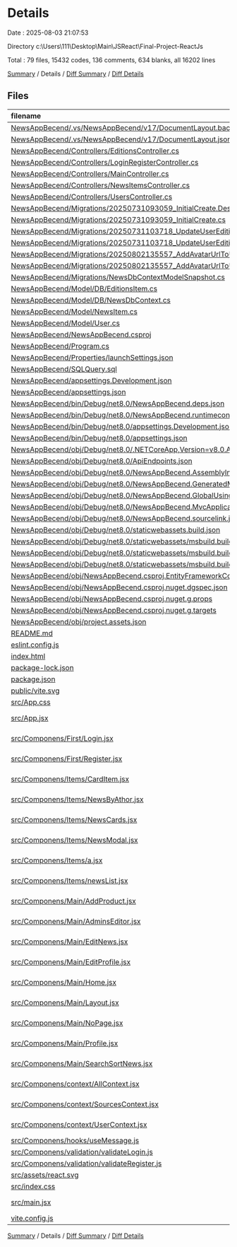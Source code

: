 # Details

Date : 2025-08-03 21:07:53

Directory c:\\Users\\111\\Desktop\\Main\\JSReact\\Final-Project-ReactJs

Total : 79 files,  15432 codes, 136 comments, 634 blanks, all 16202 lines

[Summary](results.md) / Details / [Diff Summary](diff.md) / [Diff Details](diff-details.md)

## Files
| filename | language | code | comment | blank | total |
| :--- | :--- | ---: | ---: | ---: | ---: |
| [NewsAppBecend/.vs/NewsAppBecend/v17/DocumentLayout.backup.json](/NewsAppBecend/.vs/NewsAppBecend/v17/DocumentLayout.backup.json) | JSON | 205 | 0 | 0 | 205 |
| [NewsAppBecend/.vs/NewsAppBecend/v17/DocumentLayout.json](/NewsAppBecend/.vs/NewsAppBecend/v17/DocumentLayout.json) | JSON | 205 | 0 | 0 | 205 |
| [NewsAppBecend/Controllers/EditionsController.cs](/NewsAppBecend/Controllers/EditionsController.cs) | C# | 165 | 0 | 37 | 202 |
| [NewsAppBecend/Controllers/LoginRegisterController.cs](/NewsAppBecend/Controllers/LoginRegisterController.cs) | C# | 96 | 0 | 15 | 111 |
| [NewsAppBecend/Controllers/MainController.cs](/NewsAppBecend/Controllers/MainController.cs) | C# | 53 | 7 | 9 | 69 |
| [NewsAppBecend/Controllers/NewsItemsController.cs](/NewsAppBecend/Controllers/NewsItemsController.cs) | C# | 161 | 4 | 24 | 189 |
| [NewsAppBecend/Controllers/UsersController.cs](/NewsAppBecend/Controllers/UsersController.cs) | C# | 97 | 3 | 14 | 114 |
| [NewsAppBecend/Migrations/20250731093059\_InitialCreate.Designer.cs](/NewsAppBecend/Migrations/20250731093059_InitialCreate.Designer.cs) | C# | 106 | 2 | 32 | 140 |
| [NewsAppBecend/Migrations/20250731093059\_InitialCreate.cs](/NewsAppBecend/Migrations/20250731093059_InitialCreate.cs) | C# | 76 | 3 | 9 | 88 |
| [NewsAppBecend/Migrations/20250731103718\_UpdateUserEditionsRelation.Designer.cs](/NewsAppBecend/Migrations/20250731103718_UpdateUserEditionsRelation.Designer.cs) | C# | 116 | 2 | 35 | 153 |
| [NewsAppBecend/Migrations/20250731103718\_UpdateUserEditionsRelation.cs](/NewsAppBecend/Migrations/20250731103718_UpdateUserEditionsRelation.cs) | C# | 68 | 3 | 11 | 82 |
| [NewsAppBecend/Migrations/20250802135557\_AddAvatarUrlToUser.Designer.cs](/NewsAppBecend/Migrations/20250802135557_AddAvatarUrlToUser.Designer.cs) | C# | 119 | 2 | 36 | 157 |
| [NewsAppBecend/Migrations/20250802135557\_AddAvatarUrlToUser.cs](/NewsAppBecend/Migrations/20250802135557_AddAvatarUrlToUser.cs) | C# | 23 | 3 | 4 | 30 |
| [NewsAppBecend/Migrations/NewsDbContextModelSnapshot.cs](/NewsAppBecend/Migrations/NewsDbContextModelSnapshot.cs) | C# | 117 | 1 | 36 | 154 |
| [NewsAppBecend/Model/DB/EditionsItem.cs](/NewsAppBecend/Model/DB/EditionsItem.cs) | C# | 10 | 0 | 2 | 12 |
| [NewsAppBecend/Model/DB/NewsDbContext.cs](/NewsAppBecend/Model/DB/NewsDbContext.cs) | C# | 19 | 0 | 8 | 27 |
| [NewsAppBecend/Model/NewsItem.cs](/NewsAppBecend/Model/NewsItem.cs) | C# | 15 | 0 | 2 | 17 |
| [NewsAppBecend/Model/User.cs](/NewsAppBecend/Model/User.cs) | C# | 16 | 0 | 2 | 18 |
| [NewsAppBecend/NewsAppBecend.csproj](/NewsAppBecend/NewsAppBecend.csproj) | XML | 23 | 0 | 5 | 28 |
| [NewsAppBecend/Program.cs](/NewsAppBecend/Program.cs) | C# | 29 | 4 | 10 | 43 |
| [NewsAppBecend/Properties/launchSettings.json](/NewsAppBecend/Properties/launchSettings.json) | JSON | 41 | 0 | 1 | 42 |
| [NewsAppBecend/SQLQuery.sql](/NewsAppBecend/SQLQuery.sql) | MS SQL | 6 | 0 | 2 | 8 |
| [NewsAppBecend/appsettings.Development.json](/NewsAppBecend/appsettings.Development.json) | JSON | 8 | 0 | 1 | 9 |
| [NewsAppBecend/appsettings.json](/NewsAppBecend/appsettings.json) | JSON | 12 | 0 | 1 | 13 |
| [NewsAppBecend/bin/Debug/net8.0/NewsAppBecend.deps.json](/NewsAppBecend/bin/Debug/net8.0/NewsAppBecend.deps.json) | JSON | 1,694 | 0 | 0 | 1,694 |
| [NewsAppBecend/bin/Debug/net8.0/NewsAppBecend.runtimeconfig.json](/NewsAppBecend/bin/Debug/net8.0/NewsAppBecend.runtimeconfig.json) | JSON | 20 | 0 | 0 | 20 |
| [NewsAppBecend/bin/Debug/net8.0/appsettings.Development.json](/NewsAppBecend/bin/Debug/net8.0/appsettings.Development.json) | JSON | 8 | 0 | 1 | 9 |
| [NewsAppBecend/bin/Debug/net8.0/appsettings.json](/NewsAppBecend/bin/Debug/net8.0/appsettings.json) | JSON | 12 | 0 | 1 | 13 |
| [NewsAppBecend/obj/Debug/net8.0/.NETCoreApp,Version=v8.0.AssemblyAttributes.cs](/NewsAppBecend/obj/Debug/net8.0/.NETCoreApp,Version=v8.0.AssemblyAttributes.cs) | C# | 3 | 1 | 1 | 5 |
| [NewsAppBecend/obj/Debug/net8.0/ApiEndpoints.json](/NewsAppBecend/obj/Debug/net8.0/ApiEndpoints.json) | JSON | 410 | 0 | 0 | 410 |
| [NewsAppBecend/obj/Debug/net8.0/NewsAppBecend.AssemblyInfo.cs](/NewsAppBecend/obj/Debug/net8.0/NewsAppBecend.AssemblyInfo.cs) | C# | 9 | 10 | 5 | 24 |
| [NewsAppBecend/obj/Debug/net8.0/NewsAppBecend.GeneratedMSBuildEditorConfig.editorconfig](/NewsAppBecend/obj/Debug/net8.0/NewsAppBecend.GeneratedMSBuildEditorConfig.editorconfig) | Properties | 27 | 0 | 1 | 28 |
| [NewsAppBecend/obj/Debug/net8.0/NewsAppBecend.GlobalUsings.g.cs](/NewsAppBecend/obj/Debug/net8.0/NewsAppBecend.GlobalUsings.g.cs) | C# | 16 | 1 | 1 | 18 |
| [NewsAppBecend/obj/Debug/net8.0/NewsAppBecend.MvcApplicationPartsAssemblyInfo.cs](/NewsAppBecend/obj/Debug/net8.0/NewsAppBecend.MvcApplicationPartsAssemblyInfo.cs) | C# | 3 | 10 | 5 | 18 |
| [NewsAppBecend/obj/Debug/net8.0/NewsAppBecend.sourcelink.json](/NewsAppBecend/obj/Debug/net8.0/NewsAppBecend.sourcelink.json) | JSON | 1 | 0 | 0 | 1 |
| [NewsAppBecend/obj/Debug/net8.0/staticwebassets.build.json](/NewsAppBecend/obj/Debug/net8.0/staticwebassets.build.json) | JSON | 11 | 0 | 0 | 11 |
| [NewsAppBecend/obj/Debug/net8.0/staticwebassets/msbuild.build.NewsAppBecend.props](/NewsAppBecend/obj/Debug/net8.0/staticwebassets/msbuild.build.NewsAppBecend.props) | XML | 3 | 0 | 0 | 3 |
| [NewsAppBecend/obj/Debug/net8.0/staticwebassets/msbuild.buildMultiTargeting.NewsAppBecend.props](/NewsAppBecend/obj/Debug/net8.0/staticwebassets/msbuild.buildMultiTargeting.NewsAppBecend.props) | XML | 3 | 0 | 0 | 3 |
| [NewsAppBecend/obj/Debug/net8.0/staticwebassets/msbuild.buildTransitive.NewsAppBecend.props](/NewsAppBecend/obj/Debug/net8.0/staticwebassets/msbuild.buildTransitive.NewsAppBecend.props) | XML | 3 | 0 | 0 | 3 |
| [NewsAppBecend/obj/NewsAppBecend.csproj.EntityFrameworkCore.targets](/NewsAppBecend/obj/NewsAppBecend.csproj.EntityFrameworkCore.targets) | XML | 28 | 0 | 1 | 29 |
| [NewsAppBecend/obj/NewsAppBecend.csproj.nuget.dgspec.json](/NewsAppBecend/obj/NewsAppBecend.csproj.nuget.dgspec.json) | JSON | 98 | 0 | 0 | 98 |
| [NewsAppBecend/obj/NewsAppBecend.csproj.nuget.g.props](/NewsAppBecend/obj/NewsAppBecend.csproj.nuget.g.props) | XML | 27 | 0 | 0 | 27 |
| [NewsAppBecend/obj/NewsAppBecend.csproj.nuget.g.targets](/NewsAppBecend/obj/NewsAppBecend.csproj.nuget.g.targets) | XML | 11 | 0 | 0 | 11 |
| [NewsAppBecend/obj/project.assets.json](/NewsAppBecend/obj/project.assets.json) | JSON | 5,254 | 0 | 0 | 5,254 |
| [README.md](/README.md) | Markdown | 7 | 0 | 6 | 13 |
| [eslint.config.js](/eslint.config.js) | JavaScript | 28 | 0 | 2 | 30 |
| [index.html](/index.html) | HTML | 13 | 0 | 1 | 14 |
| [package-lock.json](/package-lock.json) | JSON | 3,886 | 0 | 1 | 3,887 |
| [package.json](/package.json) | JSON | 30 | 0 | 1 | 31 |
| [public/vite.svg](/public/vite.svg) | XML | 1 | 0 | 0 | 1 |
| [src/App.css](/src/App.css) | PostCSS | 0 | 0 | 1 | 1 |
| [src/App.jsx](/src/App.jsx) | JavaScript JSX | 219 | 18 | 49 | 286 |
| [src/Componens/First/Login.jsx](/src/Componens/First/Login.jsx) | JavaScript JSX | 74 | 2 | 14 | 90 |
| [src/Componens/First/Register.jsx](/src/Componens/First/Register.jsx) | JavaScript JSX | 133 | 4 | 22 | 159 |
| [src/Componens/Items/CardItem.jsx](/src/Componens/Items/CardItem.jsx) | JavaScript JSX | 37 | 0 | 1 | 38 |
| [src/Componens/Items/NewsByAthor.jsx](/src/Componens/Items/NewsByAthor.jsx) | JavaScript JSX | 170 | 12 | 23 | 205 |
| [src/Componens/Items/NewsCards.jsx](/src/Componens/Items/NewsCards.jsx) | JavaScript JSX | 39 | 4 | 13 | 56 |
| [src/Componens/Items/NewsModal.jsx](/src/Componens/Items/NewsModal.jsx) | JavaScript JSX | 162 | 8 | 14 | 184 |
| [src/Componens/Items/a.jsx](/src/Componens/Items/a.jsx) | JavaScript JSX | 34 | 1 | 4 | 39 |
| [src/Componens/Items/newsList.jsx](/src/Componens/Items/newsList.jsx) | JavaScript JSX | 138 | 4 | 19 | 161 |
| [src/Componens/Main/AddProduct.jsx](/src/Componens/Main/AddProduct.jsx) | JavaScript JSX | 120 | 2 | 19 | 141 |
| [src/Componens/Main/AdminsEditor.jsx](/src/Componens/Main/AdminsEditor.jsx) | JavaScript JSX | 175 | 7 | 21 | 203 |
| [src/Componens/Main/EditNews.jsx](/src/Componens/Main/EditNews.jsx) | JavaScript JSX | 132 | 7 | 17 | 156 |
| [src/Componens/Main/EditProfile.jsx](/src/Componens/Main/EditProfile.jsx) | JavaScript JSX | 95 | 5 | 16 | 116 |
| [src/Componens/Main/Home.jsx](/src/Componens/Main/Home.jsx) | JavaScript JSX | 10 | 0 | 3 | 13 |
| [src/Componens/Main/Layout.jsx](/src/Componens/Main/Layout.jsx) | JavaScript JSX | 116 | 0 | 14 | 130 |
| [src/Componens/Main/NoPage.jsx](/src/Componens/Main/NoPage.jsx) | JavaScript JSX | 8 | 0 | 1 | 9 |
| [src/Componens/Main/Profile.jsx](/src/Componens/Main/Profile.jsx) | JavaScript JSX | 69 | 0 | 12 | 81 |
| [src/Componens/Main/SearchSortNews.jsx](/src/Componens/Main/SearchSortNews.jsx) | JavaScript JSX | 128 | 3 | 20 | 151 |
| [src/Componens/context/AllContext.jsx](/src/Componens/context/AllContext.jsx) | JavaScript JSX | 21 | 0 | 5 | 26 |
| [src/Componens/context/SourcesContext.jsx](/src/Componens/context/SourcesContext.jsx) | JavaScript JSX | 38 | 0 | 5 | 43 |
| [src/Componens/context/UserContext.jsx](/src/Componens/context/UserContext.jsx) | JavaScript JSX | 23 | 0 | 3 | 26 |
| [src/Componens/hooks/useMessage.js](/src/Componens/hooks/useMessage.js) | JavaScript | 33 | 0 | 6 | 39 |
| [src/Componens/validation/validateLogin.js](/src/Componens/validation/validateLogin.js) | JavaScript | 21 | 0 | 1 | 22 |
| [src/Componens/validation/validateRegister.js](/src/Componens/validation/validateRegister.js) | JavaScript | 0 | 0 | 1 | 1 |
| [src/assets/react.svg](/src/assets/react.svg) | XML | 1 | 0 | 0 | 1 |
| [src/index.css](/src/index.css) | PostCSS | 22 | 0 | 3 | 25 |
| [src/main.jsx](/src/main.jsx) | JavaScript JSX | 17 | 2 | 2 | 21 |
| [vite.config.js](/vite.config.js) | JavaScript | 5 | 1 | 2 | 8 |

[Summary](results.md) / Details / [Diff Summary](diff.md) / [Diff Details](diff-details.md)
